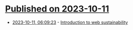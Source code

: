 # [Published on 2023-10-11](index.md)

* [2023-10-11, 06:09:23](https://lobste.rs/s/6ke7ny/introduction_web_sustainability) - [Introduction to web sustainability](https://developer.mozilla.org/en-US/blog/introduction-to-web-sustainability/)
